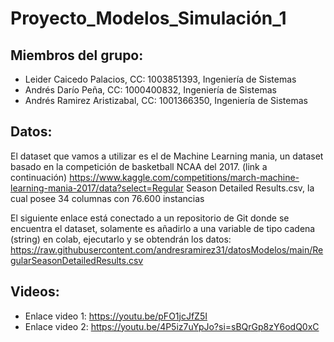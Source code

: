 # Proyecto_Modelos_Simulación_1
## Miembros del grupo: 
  * Leider Caicedo Palacios, CC: 1003851393, Ingeniería de Sistemas
  * Andrés Darío Peña, CC: 1000400832, Ingeniería de Sistemas
  * Andrés Ramirez Aristizabal, CC: 1001366350, Ingeniería de Sistemas

## Datos: 
El dataset que vamos a utilizar es el de Machine Learning mania, un dataset basado en la competición de basketball NCAA del 2017. (link a continuación)
https://www.kaggle.com/competitions/march-machine-learning-mania-2017/data?select=Regular Season Detailed Results.csv, la cual posee 34 columnas con 76.600 instancias

El siguiente enlace está conectado a un repositorio de Git donde se encuentra el dataset, solamente es añadirlo a una variable de tipo cadena (string) en colab, ejecutarlo y se obtendrán los datos: https://raw.githubusercontent.com/andresramirez31/datosModelos/main/RegularSeasonDetailedResults.csv


## Videos:
* Enlace video 1: https://youtu.be/pFO1jcJfZ5I
* Enlace video 2: https://youtu.be/4P5iz7uYpJo?si=sBQrGp8zY6odQ0xC
